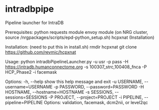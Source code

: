 intradbpipe
===========

Pipeline launcher for IntraDB

Prerequisites:
python
requests module
envoy module
 (on NRG cluster, source /nrgpackages/scripts/epd-python_setup.sh)
hcpxnat (Installation)

Installation:
(need to put this in install.sh)
rmdir hcpxnat
git clone https://github.com/revmic/hcpxnat

Usage: 
python intradbPipelineLauncher.py -u usr -p pass -H https://intradb.humanconnectome.org -s 100307_strc,100408_fnca -P HCP_Phase2 -i facemask

Options:
  -h, --help   show this help message and exit
  -u USERNAME, --username=USERNAME
  -p PASSWORD, --password=PASSWORD
  -H HOSTNAME, --hostname=HOSTNAME
  -s SESSIONS, --sessions=SESSIONS
  -P PROJECT,  --project=PROJECT
  -i PIPELINE, --pipeline=PIPELINE
               Options: validation, facemask, dcm2nii, or level2qc
